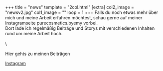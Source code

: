 +++
title = "news"
template = "2col.html"
[extra]
col2_image = "newsv2.jpg"
col1_image = ""
loop = 1
+++
Falls du noch etwas mehr über mich und meine Arbeit erfahren möchtest, schau gerne auf meiner Instagramseite purecosmetics.byemy vorbei.\
Dort lade ich regelmäßig Beiträge und Storys mit verschiedenen Inhalten rund um meine Arbeit hoch.
\
\
\

<p>Hier gehts zu meinen Beiträgen</p>
<a href="https://www.instagram.com/purecosmetics.byemy" class="pl-12 pr-12 pt-3 pb-3 bg-base rounded-lg text-white underline" target="_blank">Instagram</a>
